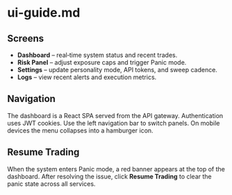 # ui-guide.md

## Screens

- **Dashboard** – real‑time system status and recent trades.
- **Risk Panel** – adjust exposure caps and trigger Panic mode.
- **Settings** – update personality mode, API tokens, and sweep cadence.
- **Logs** – view recent alerts and execution metrics.

## Navigation

The dashboard is a React SPA served from the API gateway. Authentication uses JWT cookies. Use the left navigation bar to switch panels. On mobile devices the menu collapses into a hamburger icon.

## Resume Trading

When the system enters Panic mode, a red banner appears at the top of the dashboard. After resolving the issue, click **Resume Trading** to clear the panic state across all services.

